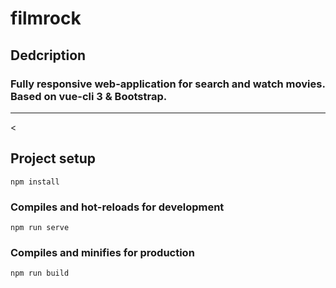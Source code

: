 # filmrock

## Dedcription

### Fully responsive web-application for search and watch movies. Based on vue-cli 3 & Bootstrap.
---
<

## Project setup
```
npm install
```

### Compiles and hot-reloads for development
```
npm run serve
```

### Compiles and minifies for production
```
npm run build
```